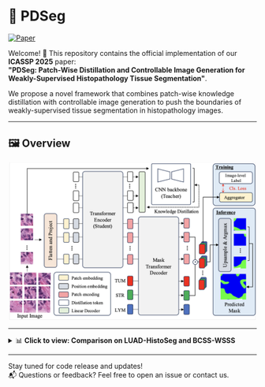 # 🧠 PDSeg
[![Paper](https://img.shields.io/badge/Paper-ICASSP25-blue)](https://ieeexplore.ieee.org/abstract/document/10888097)

Welcome! 👋 This repository contains the official implementation of our **ICASSP 2025** paper:  
**"PDSeg: Patch-Wise Distillation and Controllable Image Generation for Weakly-Supervised Histopathology Tissue Segmentation"**.

We propose a novel framework that combines patch-wise knowledge distillation with controllable image generation to push the boundaries of weakly-supervised tissue segmentation in histopathology images.

---

## 🖼️ Overview

<p align="center">
  <img src="image/pdseg.png" width="500" alt="PDSeg Overview"/>
</p>

---

<details>
  <summary>📊 <b>Click to view: Comparison on LUAD-HistoSeg and BCSS-WSSS</b></summary>

  <br>

  <p align="center">
    <img src="image/comparison.png" width="500" alt="Comparison on datasets"/>
  </p>

</details>

---

Stay tuned for code release and updates!  
📬 Questions or feedback? Feel free to open an issue or contact us.
